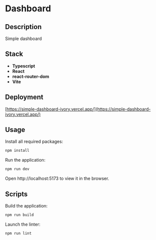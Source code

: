 # Dashboard

## Description

Simple dashboard

## Stack

- **Typescript**
- **React**
- **react-router-dom**
- **Vite**

## Deployment

[https://simple-dashboard-ivory.vercel.app/](https://simple-dashboard-ivory.vercel.app/)

## Usage

Install all required packages:

```bash
npm install
```

Run the application:

```bash
npm run dev
```

Open http://localhost:5173 to view it in the browser.

## Scripts

Build the application:

```bash
npm run build
```

Launch the linter:

```bash
npm run lint
```
